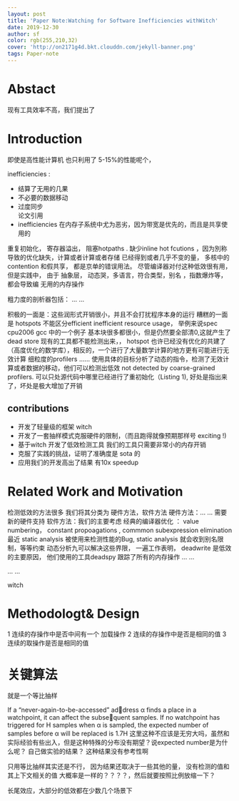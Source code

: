 ```yaml
---
layout: post
title: 'Paper Note:Watching for Software Inefficiencies withWitch'
date: 2019-12-30
author: sf
color: rgb(255,210,32)
cover: 'http://on2171g4d.bkt.clouddn.com/jekyll-banner.png'
tags: Paper-note
---
```


# Abstact #

现有工具效率不高，我们提出了 

# Introduction #
即使是高性能计算机 也只利用了 5-15%的性能呢个，

inefficiencies :
+ 结算了无用的几果
+ 不必要的数据移动
+ 过度同步  
论文引用
+ inefficiencies 在内存子系统中尤为恶劣，因为带宽是优先的，而且是共享使用的 

重复初始化， 寄存器溢出， 阻塞hotpaths . 缺少inline hot fcutions ，因为別称导致的优化缺失，计算或者计算或者存储 已经得到或者几乎不变的量， 多核中的 contention 和假共享， 都是京单的错误用法。
尽管编译器对付这种低效很有用， 但是实践中， 由于 抽象层， 动态哭，多语言，符合类型，别名 ，指数爆炸等，都会导致编 无用的内存操作 

粗力度的剖析器包括： ... ... 

积极的一面是：这些润形式开销很小，并且不会打扰程序本身的运行
糟糕的一面是 hotspots 不能区分efficient inefficient resource usage， 举例来说spec cpu2006 gcc 中的一个例子
    基本块很多都很小，但是仍然要全部清0,这就产生了 dead store
现有的工具都不能检测出来，， hotspot 也许已经没有优化的共建了（高度优化的数学库），相反的，一个进行了大量数学计算的地方更有可能进行无效计算
细粒度的profilers ......  使用具体的目标分析了动态的指令，检测了无效计算或者数据的移动，他们可以检测出低效 not detected by coarse-grained profilers. 可以只处源代码中哪里已经进行了重初始化（Listing 1), 好处是指出来了，坏处是极大增加了开销

## contributions ##
+ 开发了轻量级的框架 witch 
+ 开发了一套抽样模式克服硬件的限制，（而且跑得就像预期那样号 exciting !)
+ 基于witch 开发了低效检测工具 我们的工具只需要非常小的内存开销
+ 克服了实践的挑战，证明了准确度是 sota 的
+ 应用我们的开发高出了结果 有10x speedup

# Related Work and Motivation #
检测低效的方法很多 我们将其分类为
硬件方法，软件方法
硬件方法：... ... 需要新的硬件支持
软件方法：我们的主要考虑
经典的编译器优化 ： value numbering， constant propoagations , commmon subexpression elimination 
最近 static analysis 被使用来检测性能的Bug, static analysis 就会收到别名限制，等等约束
动态分析九可以解决这些界限， 一遍工作表明， deadwrite 是低效的主要原因，  他们使用的工具deadspy 跟踪了所有的内存操作 ... ... 

... ... 

witch 

# Methodologt& Design #
1 连续的存操作中是否中间有一个 加载操作
2 连续的存操作中是否是相同的值
3 连续的取操作是否是相同的值


# 关键算法 # 
就是一个等比抽样

If a “never-again-to-be-accessed” address α finds a place in a watchpoint, it can affect the subsequent samples. If no watchpoint has triggered for H samples
when α is sampled, the expected number of samples before
α will be replaced is 1.7H
这里这种不应该是无穷大吗，虽然和实际经验有些出入，但是这种特殊的分布没有期望？说expected number是为什么呢？ 自己做实验的结果？ 这种结果没有参考性啊

 只用等比抽样其实还是不行，  因为结果还取决于一些其他的量， 没有检测的值和其上下文相关的值 大概率是一样的？？？？，然后就要按照比例放缩一下？ 

长尾效应，大部分的低效都在少数几个场景下